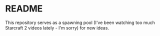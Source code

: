 # README #

This repository serves as a spawning pool (I've been watching too much Starcraft 2 videos lately - I'm sorry) for new ideas.